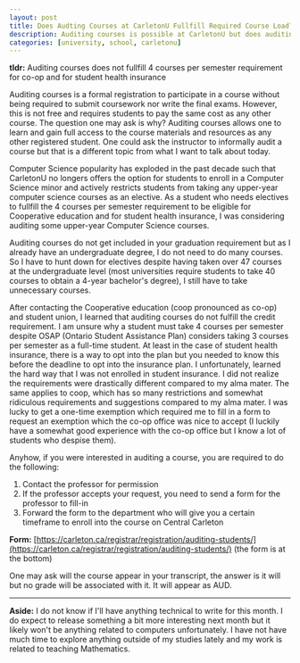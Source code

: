```yaml
---
layout: post
title: Does Audting Courses at CarletonU Fullfill Required Course Load?
description: Auditing courses is possible at CarletonU but does auditing course fullfill requirement for co-op and health insurance purposes?
categories: [university, school, carletonu]
---
```


**tldr:** Auditing courses does not fullfill 4 courses per semester requirement for co-op and for student health insurance

Auditing courses is a formal registration to participate in a course without being required to submit coursework nor write the final exams. However, this is not free and requires students to pay the same cost as any other course. The question one may ask is why? Auditing courses allows one to learn and gain full access to the course materials and resources as any other registered student. One could ask the instructor to informally audit a course but that is a different topic from what I want to talk about today.

Computer Science popularity has exploded in the past decade such that CarletonU no longers offers the option for students to enroll in a Computer Science minor and actively restricts students from taking any upper-year computer science courses as an elective. As a student who needs electives to fullfill the 4 courses per semester requirement to be eligible for Cooperative education and for student health insurance, I was considering auditing some upper-year Computer Science courses. 

Auditing courses do not get included in your graduation requirement but as I already have an undergraduate degree, I do not need to do many courses. So I have to hunt down for electives despite having taken over 47 courses at the undergraduate level (most universities require students to take 40 courses to obtain a 4-year bachelor's degree), I still have to take unnecessary courses.

After contacting the Cooperative education (coop pronounced as co-op) and student union, I learned that auditing courses do not fulfill the credit requirement. I am unsure why a student must take 4 courses per semester despite OSAP (Ontario Student Assistance Plan) considers taking 3 courses per semester as a full-time student. At least in the case of student health insurance, there is a way to opt into the plan but you needed to know this before the deadline to opt into the insurance plan. I unfortunately, learned the hard way that I was not enrolled in student insurance. I did not realize the requirements were drastically different compared to my alma mater. The same applies to coop, which has so many restrictions and somewhat ridiculous requirements and suggestions compared to my alma mater. I was lucky to get a one-time exemption which required me to fill in a form to request an exemption which the co-op office was nice to accept (I luckily have a somewhat good experience with the co-op office but I know a lot of students who despise them).

Anyhow, if you were interested in auditing a course, you are required to do the following:
1. Contact the professor for permission
2. If the professor accepts your request, you need to send a form for the professor to fill-in
3. Forward the form to the department who will give you a certain timeframe to enroll into the course on Central Carleton

**Form:** [https://carleton.ca/registrar/registration/auditing-students/](https://carleton.ca/registrar/registration/auditing-students/) (the form is at the bottom)

One may ask will the course appear in your transcript, the answer is it will but no grade will be associated with it. It will appear as AUD.

---

**Aside:** I do not know if I'll have anything technical to write for this month. I do expect to release something a bit more interesting next month but it likely won't be anything related to computers unfortunately. I have not have much time to explore anything outside of my studies lately and my work is related to teaching Mathematics.
